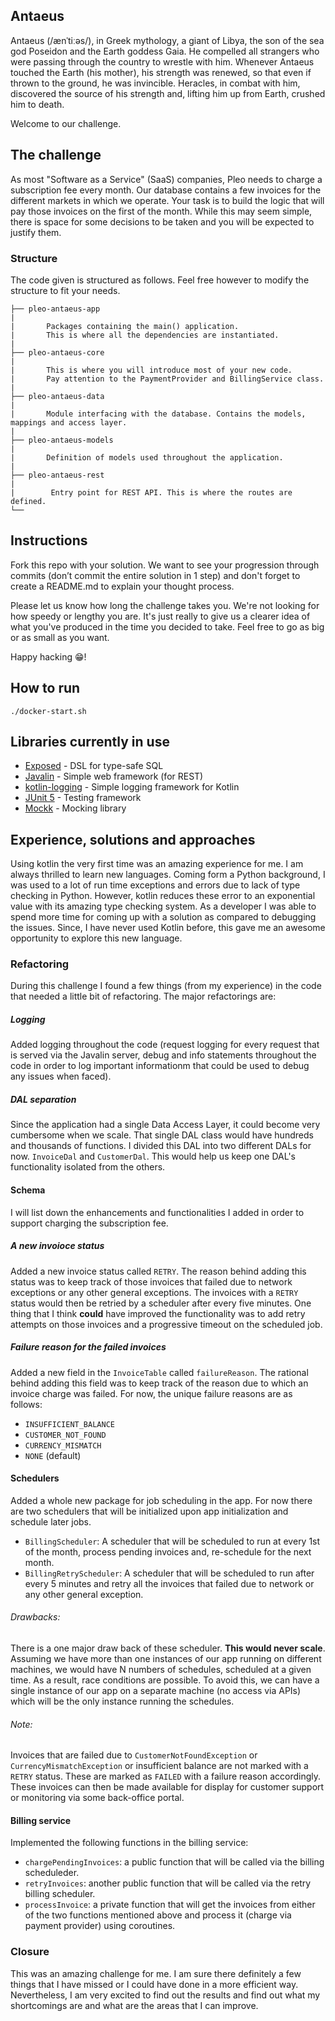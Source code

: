 ## Antaeus

Antaeus (/ænˈtiːəs/), in Greek mythology, a giant of Libya, the son of the sea god Poseidon and the Earth goddess Gaia. He compelled all strangers who were passing through the country to wrestle with him. Whenever Antaeus touched the Earth (his mother), his strength was renewed, so that even if thrown to the ground, he was invincible. Heracles, in combat with him, discovered the source of his strength and, lifting him up from Earth, crushed him to death.

Welcome to our challenge.

## The challenge

As most "Software as a Service" (SaaS) companies, Pleo needs to charge a subscription fee every month. Our database contains a few invoices for the different markets in which we operate. Your task is to build the logic that will pay those invoices on the first of the month. While this may seem simple, there is space for some decisions to be taken and you will be expected to justify them.

### Structure
The code given is structured as follows. Feel free however to modify the structure to fit your needs.
```
├── pleo-antaeus-app
|
|       Packages containing the main() application. 
|       This is where all the dependencies are instantiated.
|
├── pleo-antaeus-core
|
|       This is where you will introduce most of your new code.
|       Pay attention to the PaymentProvider and BillingService class.
|
├── pleo-antaeus-data
|
|       Module interfacing with the database. Contains the models, mappings and access layer.
|
├── pleo-antaeus-models
|
|       Definition of models used throughout the application.
|
├── pleo-antaeus-rest
|
|        Entry point for REST API. This is where the routes are defined.
└──
```

## Instructions
Fork this repo with your solution. We want to see your progression through commits (don’t commit the entire solution in 1 step) and don't forget to create a README.md to explain your thought process.

Please let us know how long the challenge takes you. We're not looking for how speedy or lengthy you are. It's just really to give us a clearer idea of what you've produced in the time you decided to take. Feel free to go as big or as small as you want.

Happy hacking 😁!

## How to run
```
./docker-start.sh
```

## Libraries currently in use
* [Exposed](https://github.com/JetBrains/Exposed) - DSL for type-safe SQL
* [Javalin](https://javalin.io/) - Simple web framework (for REST)
* [kotlin-logging](https://github.com/MicroUtils/kotlin-logging) - Simple logging framework for Kotlin
* [JUnit 5](https://junit.org/junit5/) - Testing framework
* [Mockk](https://mockk.io/) - Mocking library


## Experience, solutions and approaches
Using kotlin the very first time was an amazing experience for me. I am always thrilled to learn new languages. Coming form a Python background, I was used to a lot of run time exceptions and errors due to lack of type checking in Python. However, kotlin reduces these error to an exponential value with its amazing type checking system. As a developer I was able to spend more time for coming up with a solution as compared to debugging the issues. Since, I have never used Kotlin before, this gave me an awesome opportunity to explore this new language.

### Refactoring
During this challenge I found a few things (from my experience) in the code that needed a little bit of refactoring. The major refactorings are:
##### Logging
Added logging throughout the code (request logging for every request that is served via the Javalin server, debug and info statements throughout the code in order to log important informationm that could be used to debug any issues when faced).
##### DAL separation
Since the application had a single Data Access Layer, it could become very cumbersome when we scale. That single DAL class would have hundreds and thousands of functions. I divided this DAL into two different DALs for now. `InvoiceDal` and `CustomerDal`. This would help us keep one DAL's functionality isolated from the others.


#### Schema
I will list down the enhancements and functionalities I added in order to support charging the subscription fee.
##### A new invoioce status
Added a new invoice status called `RETRY`. The reason behind adding this status was to keep track of those invoices that failed due to network exceptions or any other general exceptions. The invoices with a `RETRY` status would then be retried by a scheduler after every five minutes. One thing that I think **could** have improved the functionality was to add retry attempts on those invoices and a progressive timeout on the scheduled job.
##### Failure reason for the failed invoices
Added a new field in the `InvoiceTable` called `failureReason`. The rational behind adding this field was to keep track of the reason due to which an invoice charge was failed. For now, the unique failure reasons are as follows:
* `INSUFFICIENT_BALANCE`
* `CUSTOMER_NOT_FOUND`
* `CURRENCY_MISMATCH`
* `NONE` (default)

#### Schedulers
Added a whole new package for job scheduling in the app. For now there are two schedulers that will be initialized upon app initialization and schedule later jobs.
* `BillingScheduler`: A scheduler that will be scheduled to run at every 1st of the month, process pending invoices and, re-schedule for the next month.
* `BillingRetryScheduler`: A scheduler that will be scheduled to run after every 5 minutes and retry all the invoices that failed due to network or any other general exception.
###### Drawbacks:
There is a one major draw back of these scheduler. **This would never scale**. Assuming we have more than one instances of our app running on different machines, we would have N numbers of schedules, scheduled at a given time. As a result, race conditions are possible. To avoid this, we can have a single instance of our app on a separate machine (no access via APIs) which will be the only instance running the schedules. 
###### Note:
Invoices that are failed due to `CustomerNotFoundException` or `CurrencyMismatchException` or insufficient balance are not marked with a `RETRY` status. These are marked as `FAILED` with a failure reason accordingly. These invoices can then be made available for display for customer support or monitoring via some back-office portal.
#### Billing service
Implemented the following functions in the billing service:
* `chargePendingInvoices`: a public function that will be called via the billing scheduleder.
* `retryInvoices`: another public function that will be called via the retry billing scheduler.
* `processInvoice`: a private function that will get the invoices from either of the two functions mentioned above and process it (charge via payment provider) using coroutines.

### Closure
This was an amazing challenge for me. I am sure there definitely a few things that I have missed or I could have done in a more efficient way. Nevertheless, I am very excited to find out the results and find out what my shortcomings are and what are the areas that I can improve.
